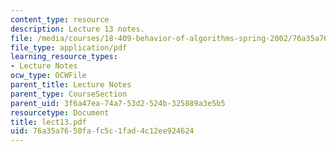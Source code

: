 ```yaml
---
content_type: resource
description: Lecture 13 notes.
file: /media/courses/18-409-behavior-of-algorithms-spring-2002/76a35a7650fafc5c1fad4c12ee924624_lect13.pdf
file_type: application/pdf
learning_resource_types:
- Lecture Notes
ocw_type: OCWFile
parent_title: Lecture Notes
parent_type: CourseSection
parent_uid: 3f6a47ea-74a7-53d2-524b-325889a3e5b5
resourcetype: Document
title: lect13.pdf
uid: 76a35a76-50fa-fc5c-1fad-4c12ee924624
---
```


